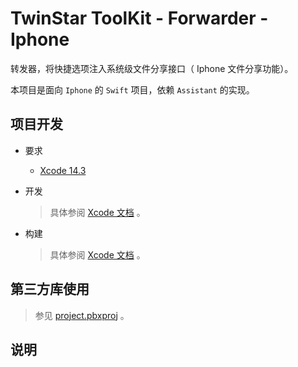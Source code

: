 # TwinStar ToolKit - Forwarder - Iphone

转发器，将快捷选项注入系统级文件分享接口（ Iphone 文件分享功能）。

本项目是面向 `Iphone` 的 `Swift` 项目，依赖 `Assistant` 的实现。

## 项目开发

* 要求
	
	* [Xcode 14.3](https://developer.apple.com/xcode/)

* 开发
	
	> 具体参阅 [Xcode 文档](https://developer.apple.com/documentation/xcode) 。

* 构建
	
	> 具体参阅 [Xcode 文档](https://developer.apple.com/documentation/xcode) 。

## 第三方库使用

> 参见 [project.pbxproj](./Forwarder.xcodeproj/project.pbxproj) 。

## 说明
